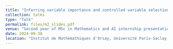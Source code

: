 ```yaml
---
title: "Inferring variable importance and controlled variable selection"
collection: talks
type: "Talk"
permalink: files/m2_slides.pdf
venue: "Second year of MSc in Mathematics and AI internship presentation"
date: 2024-09-30
location: "Institut de Mathémathiques d'Orsay, Université Paris-Saclay, France"
---
```


